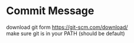 # Commit Message
download git form https://git-scm.com/download/ <br>
make sure git is in your PATH (should be default) <br>
